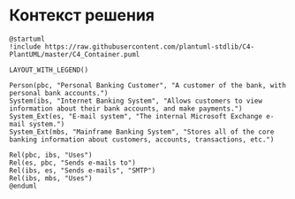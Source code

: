 # Контекст решения
<!-- Окружение системы (роли, участники, внешние системы) и связи системы с ним. Диаграмма контекста C4 и текстовое описание. 
Подробнее: https://confluence.mts.ru/pages/viewpage.action?pageId=375783261
-->
```plantuml
@startuml
!include https://raw.githubusercontent.com/plantuml-stdlib/C4-PlantUML/master/C4_Container.puml

LAYOUT_WITH_LEGEND()

Person(pbc, "Personal Banking Customer", "A customer of the bank, with personal bank accounts.")
System(ibs, "Internet Banking System", "Allows customers to view information about their bank accounts, and make payments.")
System_Ext(es, "E-mail system", "The internal Microsoft Exchange e-mail system.")
System_Ext(mbs, "Mainframe Banking System", "Stores all of the core banking information about customers, accounts, transactions, etc.")

Rel(pbc, ibs, "Uses")
Rel(es, pbc, "Sends e-mails to")
Rel(ibs, es, "Sends e-mails", "SMTP")
Rel(ibs, mbs, "Uses")
@enduml
```
